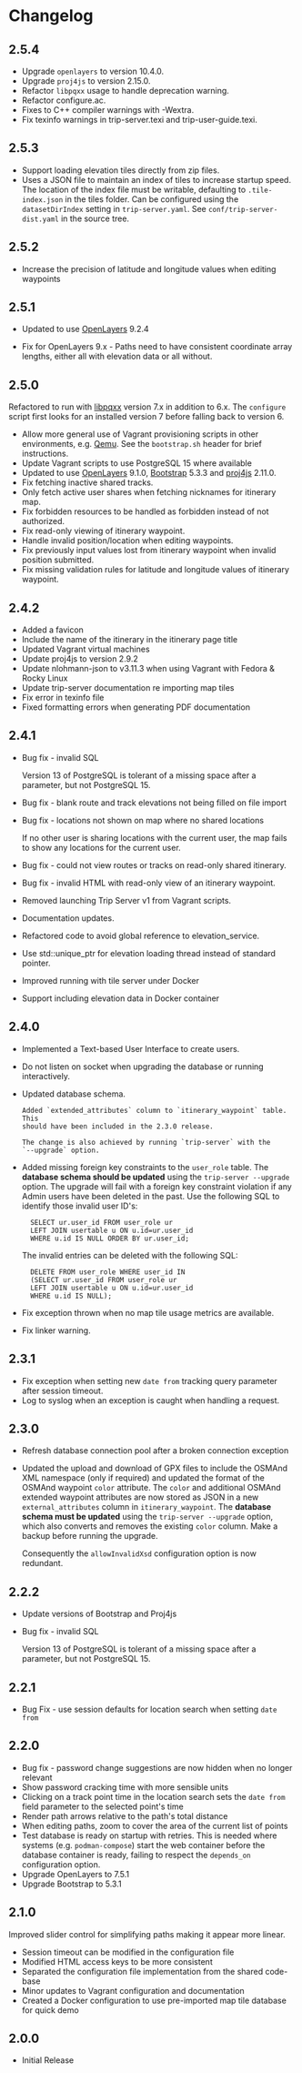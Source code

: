 <!-- -*- mode: markdown; -*- vim: set tw=78 ts=4 sts=0 sw=4 noet ft=markdown norl: -->

# Changelog

## 2.5.4

* Upgrade `openlayers` to version 10.4.0.
* Upgrade `proj4js` to version 2.15.0.
* Refactor `libpqxx` usage to handle deprecation warning.
* Refactor configure.ac.
* Fixes to C++ compiler warnings with -Wextra.
* Fix texinfo warnings in trip-server.texi and trip-user-guide.texi.

## 2.5.3

- Support loading elevation tiles directly from zip files.
- Uses a JSON file to maintain an index of tiles to increase startup speed.
  The location of the index file must be writable, defaulting to
  `.tile-index.json` in the tiles folder.  Can be configured using the
  `datasetDirIndex` setting in `trip-server.yaml`.  See
  `conf/trip-server-dist.yaml` in the source tree.

## 2.5.2

- Increase the precision of latitude and longitude values when editing waypoints

## 2.5.1

- Updated to use [OpenLayers][] 9.2.4

- Fix for OpenLayers 9.x - Paths need to have consistent coordinate array
  lengths, either all with elevation data or all without.

## 2.5.0

Refactored to run with [libpqxx][] version 7.x in addition to 6.x.  The
`configure` script first looks for an installed version 7 before falling back
to version 6.

- Allow more general use of Vagrant provisioning scripts in other
  environments, e.g. [Qemu][].  See the `bootstrap.sh` header for
  brief instructions.
- Update Vagrant scripts to use PostgreSQL 15 where available
- Updated to use [OpenLayers][] 9.1.0, [Bootstrap][] 5.3.3 and [proj4js][]
  2.11.0.
- Fix fetching inactive shared tracks.
- Only fetch active user shares when fetching nicknames for itinerary map.
- Fix forbidden resources to be handled as forbidden instead of not authorized.
- Fix read-only viewing of itinerary waypoint.
- Handle invalid position/location when editing waypoints.
- Fix previously input values lost from itinerary waypoint when invalid
  position submitted.
- Fix missing validation rules for latitude and longitude values of itinerary
  waypoint.

## 2.4.2

- Added a favicon
- Include the name of the itinerary in the itinerary page title
- Updated Vagrant virtual machines
- Update proj4js to version 2.9.2
- Update nlohmann-json to v3.11.3 when using Vagrant with Fedora & Rocky Linux
- Update trip-server documentation re importing map tiles
- Fix error in texinfo file
- Fixed formatting errors when generating PDF documentation

## 2.4.1

- Bug fix - invalid SQL

	Version 13 of PostgreSQL is tolerant of a missing space after a parameter,
	but not PostgreSQL 15.

- Bug fix - blank route and track elevations not being filled on file import

- Bug fix - locations not shown on map where no shared locations

	If no other user is sharing locations with the current user, the map fails
	to show any locations for the current user.

- Bug fix - could not view routes or tracks on read-only shared itinerary.

- Bug fix - invalid HTML with read-only view of an itinerary waypoint.

- Removed launching Trip Server v1 from Vagrant scripts.

- Documentation updates.

- Refactored code to avoid global reference to elevation_service.

- Use std::unique_ptr for elevation loading thread instead of standard pointer.

- Improved running with tile server under Docker

- Support including elevation data in Docker container

## 2.4.0

- Implemented a Text-based User Interface to create users.

- Do not listen on socket when upgrading the database or running
  interactively.

- Updated database schema.

	  Added `extended_attributes` column to `itinerary_waypoint` table.  This
	  should have been included in the 2.3.0 release.

	  The change is also achieved by running `trip-server` with the
	  `--upgrade` option.

- Added missing foreign key constraints to the `user_role` table.  The
  **database schema should be updated** using the `trip-server --upgrade`
  option.  The upgrade will fail with a foreign key constraint violation if
  any Admin users have been deleted in the past.  Use the following SQL to
  identify those invalid user ID's:

		SELECT ur.user_id FROM user_role ur
		LEFT JOIN usertable u ON u.id=ur.user_id
		WHERE u.id IS NULL ORDER BY ur.user_id;

	The invalid entries can be deleted with the following SQL:

		DELETE FROM user_role WHERE user_id IN
		(SELECT ur.user_id FROM user_role ur
		LEFT JOIN usertable u ON u.id=ur.user_id
		WHERE u.id IS NULL);

- Fix exception thrown when no map tile usage metrics are available.

- Fix linker warning.

## 2.3.1

- Fix exception when setting new `date from` tracking query parameter after
  session timeout.
- Log to syslog when an exception is caught when handling a request.

## 2.3.0

- Refresh database connection pool after a broken connection exception

- Updated the upload and download of GPX files to include the OSMAnd XML
  namespace (only if required) and updated the format of the OSMAnd waypoint
  `color` attribute.  The `color` and additional OSMAnd extended waypoint
  attributes are now stored as JSON in a new `external_attributes` column in
  `itinerary_waypoint`.  The **database schema must be updated** using the
  `trip-server --upgrade` option, which also converts and removes the existing
  `color` column.  Make a backup before running the upgrade.

  Consequently the `allowInvalidXsd` configuration option is now redundant.

## 2.2.2

- Update versions of Bootstrap and Proj4js
- Bug fix - invalid SQL

	Version 13 of PostgreSQL is tolerant of a missing space after a parameter,
	but not PostgreSQL 15.

## 2.2.1

- Bug Fix - use session defaults for location search when setting `date from`

## 2.2.0

- Bug fix - password change suggestions are now hidden when no longer relevant
- Show password cracking time with more sensible units
- Clicking on a track point time in the location search sets the `date from`
  field parameter to the selected point's time
- Render path arrows relative to the path's total distance
- When editing paths, zoom to cover the area of the current list of points
- Test database is ready on startup with retries.  This is needed where
  systems (e.g. `podman-compose`) start the web container before the database
  container is ready, failing to respect the `depends_on` configuration
  option.
- Upgrade OpenLayers to 7.5.1
- Upgrade Bootstrap to 5.3.1

## 2.1.0

Improved slider control for simplifying paths making it appear more linear.

- Session timeout can be modified in the configuration file
- Modified HTML access keys to be more consistent
- Separated the configuration file implementation from the shared code-base
- Minor updates to Vagrant configuration and documentation
- Created a Docker configuration to use pre-imported map tile database for
  quick demo

## 2.0.0

- Initial Release

[Bootstrap]: https://getbootstrap.com "Powerful, extensible, and feature-packed frontend toolkit"
[OpenLayers]: https://openlayers.org "OpenLayers makes it easy to put a dynamic map in any web page"
[Qemu]: https://www.qemu.org "A generic and open source machine emulator and virtualizer"
[libpqxx]: https://pqxx.org/libpqxx/ "The official C++ client API for PostgreSQL"
[proj4js]: https://github.com/proj4js/proj4js "JavaScript library to transform coordinates from one coordinate system to another, including datum transformations"
